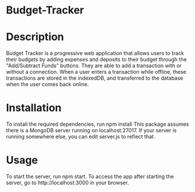 # Budget-Tracker
# Description
Budget Tracker is a progressive web application that allows users to track their budgets by adding expenses and deposits to their budget through the "Add/Subtract Funds" buttons. They are able to add a transaction with or without a connection. When a user enters a transaction while offline, these transactions are stored in the indexedDB, and transferred to the database when the user comes back online.
# Installation
To install the required dependencies, run npm install
This package assumes there is a MongoDB server running on localhost:27017. If your server is running somewhere else, you can edit server.js to reflect that.
# Usage
To start the server, run npm start. To access the app after starting the server, go to http://localhost:3000 in your browser.
